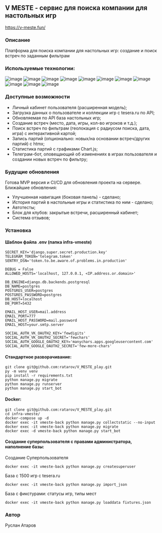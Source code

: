 ## V MESTE - сервис для поиска компании для настольных игр
https://v-meste.fun/

### Описание
Платформа для поиска компании для настольных игр: создание и поиск встреч по заданным фильтрам

### Используемые технологии:
![image](https://img.shields.io/badge/Python%203.9-FFD43B?style=for-the-badge&logo=python&logoColor=blue)
![image](https://img.shields.io/badge/Django%203.2-092E20?style=for-the-badge&logo=django&logoColor=green)
![image](https://img.shields.io/badge/HTML5-E34F26?style=for-the-badge&logo=html5&logoColor=white)
![image](https://img.shields.io/badge/Bootstrap-563D7C?style=for-the-badge&logo=bootstrap&logoColor=white)
![image](https://img.shields.io/badge/</>%20HTMX-F00A00?style=for-the-badge&logo=htmx&logoColor=white)
![image](https://img.shields.io/badge/Chart%20js-FF6384?style=for-the-badge&logo=chartdotjs&logoColor=white)
![image](https://img.shields.io/badge/PostgreSQL-316192?style=for-the-badge&logo=postgresql&logoColor=white)
![image](https://img.shields.io/badge/Docker-2CA5E0?style=for-the-badge&logo=docker&logoColor=white)
![image](https://img.shields.io/badge/Nginx-009639?style=for-the-badge&logo=nginx&logoColor=white)
![image](https://img.shields.io/badge/GitHub-100000?style=for-the-badge&logo=github&logoColor=white)
![image](https://img.shields.io/badge/GitHub_Actions-2088FF?style=for-the-badge&logo=github-actions&logoColor=white)

### Доступные возможности
- Личный кабинет пользователя (расширенная модель);
- Загрузка данных о пользователе и коллекции игр с tesera.ru по API;
- Обновляемая по API база настольных игр;
- Создание встреч (место, дата, игры, кол-во игроков и т.д.);
- Поиск встреч по фильтрам (геолокация с радиусом поиска, дата, игра) с интерактивной картой;
- Запись партий (опционально: новых/на основании встреч/других партий) с htmx;
- Статистика партий с графиками Chart.js;
- Телеграм-бот, оповещающий об изменениях в играх пользователя и создании новых встреч по фильтру;

### Будущие обновления
Готова MVP версия и CI/CD для обновления проекта на сервере. Ближайшие обновления:
- Улучшенная навигация (боковая панель) - сделано;
- История партий в настольные игры и статистика по ним - сделано;
- Автотесты;
- Блок для клубов: закрытые встречи, расширенный кабинет;
- Система отзывов;

### Установка
#### Шаблон файла .env (папка infra-vmeste)
```
SECRET_KEY='django.super.secret.production.key'
TELEGRAM_TOKEN='telegram.token'
SENTRY_DSN='token.to.be.aware.of.problems.in.production'

DEBUG = False
ALLOWED_HOSTS='localhost, 127.0.0.1, <IP.address.or.domain>'

DB_ENGINE=django.db.backends.postgresql
DB_NAME=postgres
POSTGRES_USER=postgres
POSTGRES_PASSWORD=postgres
DB_HOST=localhost
DB_PORT=5432

EMAIL_HOST_USER=mail.address
EMAIL_PORT=777
EMAIL_HOST_PASSWORD=mail.password
EMAIL_HOST=your.smtp.server

SOCIAL_AUTH_VK_OAUTH2_KEY='fewdigits'
SOCIAL_AUTH_VK_OAUTH2_SECRET='fewchars'
SOCIAL_AUTH_GOOGLE_OAUTH2_KEY='manychars.apps.googleusercontent.com'
SOCIAL_AUTH_GOOGLE_OAUTH2_SECRET='few-more-chars'
```
#### Стандартное разворачивание:
```
git clone git@github.com:ratarov/V_MESTE_play.git
py -m venv venv
pip install -r requirements.txt
python manage.py migrate
python manage.py runserver
python manage.py start_bot
```
#### Docker:
```
git clone git@github.com:ratarov/V_MESTE_play.git
cd infra-vmeste/
docker-compose up -d
docker exec -it vmeste-back python manage.py collectstatic --no-input
docker exec -it vmeste-back python manage.py migrate
docker exec -d vmeste-back python manage.py start_bot
```
#### Создание суперпользователя с правами администратора, наполнение базы:
Создание Суперпользователя
```
docker exec -it vmeste-back python manage.py createsuperuser
```
База с 1500 игр с tesera.ru
```
docker exec -it vmeste-back python manage.py import_json
```
База с фикстурами: статусы игр, типы мест
```
docker exec -it vmeste-back python manage.py loaddata fixtures.json
```

### Автор
Руслан Атаров